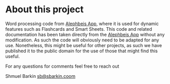 # About this project
Word processing code from [Alephbeis App](https://alephbeis.org/app/), where it is used for dynamic features such as Flashcards and Smart Sheets.
This code and related documentation has been taken directly from the [Alephbeis App](https://alephbeis.org/app/) without any modification. As such the code will obviously need to be adapted for any use.
Nonetheless, this might be useful for other projects, as such we have published it to the public domain for the use of those that might find this useful.

For any questions for comments feel free to reach out

Shmuel Barkin
sb@sbarkin.coom
